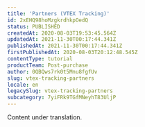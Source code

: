 ```yaml
---
title: 'Partners (VTEX Tracking)'
id: 2xEHQ98hoMzgkrdhkpOedQ
status: PUBLISHED
createdAt: 2020-08-03T19:53:45.564Z
updatedAt: 2021-11-30T00:17:44.341Z
publishedAt: 2021-11-30T00:17:44.341Z
firstPublishedAt: 2020-08-03T20:12:48.545Z
contentType: tutorial
productTeam: Post-purchase
author: 0QBQws7rk0t5Mnu8fgfUv
slug: vtex-tracking-partners
locale: en
legacySlug: vtex-tracking-partners
subcategory: 7yiFRk9TGfMNeyhT83UljP
---
```


<div class="alert alert-warning" role="alert">Content under translation.</div>
